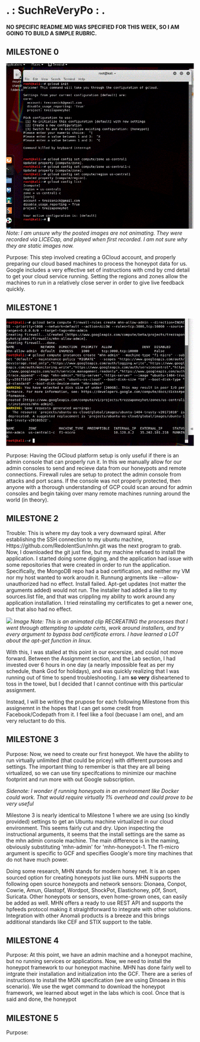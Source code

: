 # . : SuchReVeryPo : .
**NO SPECIFIC README.MD WAS SPECIFIED FOR THIS WEEK, SO I AM GOING TO BUILD A SIMPLE RUBRIC.**

## MILESTONE 0

![](https://github.com/trezzan/SuchReVeryPo/blob/master/0.GIF)
*Note: I am unsure why the posted images are not animating. They were recorded via LICECap, and played when first recorded. I am not sure why they are static images now.*

Purpose: This step involved creating a GCloud account, and properly preparing our cloud based machines to process the honeypot data for us. Google includes a very effective set of instructions with cmd by cmd detail to get your cloud service running. Setting the regions and zones allow the machines to run in a relatively close server in order to give live feedback quickly. 

## MILESTONE 1

![](https://github.com/trezzan/SuchReVeryPo/blob/master/1.GIF)

Purpose: Having the GCloud platform setup is only useful if there is an admin console that can properly run it. In this we manually allow for our admin consoles to send and recieve data from our honeypots and remote connections. Firewall rules are setup to protect the admin console from attacks and port scans. If the console was not properly protected, then anyone with a thorough understanding of GCP could scan around for admin consoles and begin taking over many remote machines running around the world (in theory). 

## MILESTONE 2

Trouble: This is where my day took a very downward spiral. After establishing the SSH connection to my ubuntu machine, Https://github.com/RedolentSun/mhn.git was the next program to grab. Now, I downloaded the git just fine, but my machine refused to install the application. I started doing some digging, and the application had issue with some repositories that were created in order to run the application. Specifically, the MongoDB repo had a bad certification, and neither my VM nor my host wanted to work aroudn it. Runnung argments like --allow-unauthorized had no effect. Install failed. Apt-get updates (not matter the arguments added) would not run. The installer had added a like to my sources.list file, and that was crippling my ability to work around any application installation. I tried reinstalling my certificates to get a newer one, but that also had no effect. 

![](https://github.com/trezzan/SuchReVeryPo/blob/master/failure.gif)
*Image Note: This is an animated clip RECREATING the processes that I went through attempting to update certs, work around installers, and try every argument to bypass bad certificate errors. I have learned a LOT about the apt-get function in linux.*

With this, I was stalled at this point in our excersize, and could not move forward. Between the Assignment section, and the Lab section, I had invested over 6 hours in one day (a nearly impossible feat as per my schedule, thank God for holidays), and was quickly realizing that I was running out of time to spend troubleshooting. I am **so very** disheartened to toss in the towel, but I decided that I cannot continue with this particular assignment. 

Instead, I will be writing the prupose for each following Milestone from this assignemnt in the hopes that I can get some credit from Facebook/Codepath from it. I feel like a fool (becuase I am one), and am very reluctant to do this. 

## MILESTONE 3
 
Purpose: Now, we need to create our first honeypot. We have the ability to run virtually unlimited (that could be pricey) with different purposes and settings. The important thing to remember is that they are all being virtualized, so we can use tiny specifcations to minimize our machine footprint and run more with out Google subscription. 

*Sidenote: I wonder if running honeypots in an environment like Docker could work. That would require virtually 1% overhead and could prove to be very useful*

Milestone 3 is nearly identical to Milestone 1 where we are using (so kindly provided) settings to get an Ubuntu machine virtualized in our cloud environment. This seems fairly cut and dry. Upon inspecting the instructional arguments, it seems that the install settings are the same as the mhn admin console machine. The main difference is in the naming, obviously substituting 'mhn-admin' for 'mhn-honeypot-1. The f1-micro argument is specific to GCF and specifies Google's more tiny machines that do not have much power. 

Doing some research, MHN stands for modern honey net. It is an open sourced option for creating honeypots just like ours. MHN supports the following open source honeypots and network sensors: Dionaea, Conpot, Cowrie, Amun, Glastopf, Wordpot, ShockPot, Elastichoney, p0f, Snort, Suricata. Other honeypots or sensors, even home-grown ones, can easily be added as well. MHN offers a ready to use REST API and supports the hpfeeds protocol making it straightforward to integrate with other solutions. Integration with other Anomali products is a breeze and this brings additional standards like CEF and STIX support to the table.
 
## MILESTONE 4
 
Purpose: At this point, we have an admin machine and a honeypot machine, but no running services or applications. Now, we need to install the honeypot framework to our honeypot machine. MHN has done fairly well to intgrate their installation and initialization into the GCF. There are a series of instructions to install the MGN specification (we are using Dinoaea in this scenario). We use the wget command to download the honeypot framework, we learned about wget in the labs which is cool. Once that is said and done, the honeypot 
 
## MILESTONE 5
 
Purpose:
 
